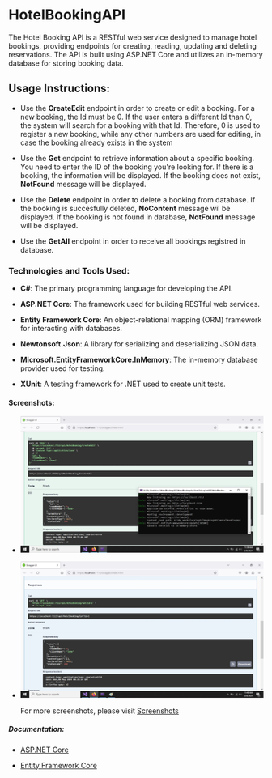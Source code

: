 # HotelBookingAPI

The Hotel Booking API is a RESTful web service designed to manage hotel bookings, providing endpoints for creating, reading, updating and deleting reservations. The API is built using ASP.NET Core and utilizes an in-memory database for storing booking data.

## Usage Instructions:
  - Use the **CreateEdit** endpoint in order to create or edit a booking. For a new booking, the Id must be 0. If the user enters a different Id than 0, the system will search for a booking with that Id. Therefore, 0 is used to register a new booking, while any other numbers are used for editing, in case the booking already exists in the system

  - Use the **Get** endpoint to retrieve information about a specific booking. You need to enter the ID of the booking you're looking for. If there is a booking, the information will be displayed. If the booking does not exist, **NotFound** message will be displayed.

  - Use the **Delete** endpoint in order to delete a booking from database. If the booking is succesfully deleted, **NoContent** message wil be displayed. If the booking is not found in database, **NotFound** message will be displayed.

  - Use the **GetAll** endpoint in order to receive all bookings registred in database.

### Technologies and Tools Used:

  - **C#**: The primary programming language for developing the API.
    
  - **ASP.NET Core**: The framework used for building RESTful web services.
    
  - **Entity Framework Core**: An object-relational mapping (ORM) framework for interacting with databases.

  - **Newtonsoft.Json**: A library for serializing and deserializing JSON data.

  - **Microsoft.EntityFrameworkCore.InMemory**: The in-memory database provider used for testing.

  - **XUnit**: A testing framework for .NET used to create unit tests.

#### Screenshots:

  - ![Booking is created](HotelBookingApi/Screenshots/CreateBooking.jpg)

  - ![Read booking](HotelBookingApi/Screenshots/ReadBooking.jpg)

    For more screenshots, please visit [Screenshots](https://github.com/andreivarga36/HotelBookingService/tree/master/HotelBookingApi/Screenshots)

##### Documentation:

   - [ASP.NET Core](https://learn.microsoft.com/en-us/aspnet/core/tutorials/first-web-api?view=aspnetcore-8.0&tabs=visual-studio)
     
   - [Entity Framework Core](https://learn.microsoft.com/en-us/ef/core/get-started/overview/first-app?tabs=netcore-cli)
